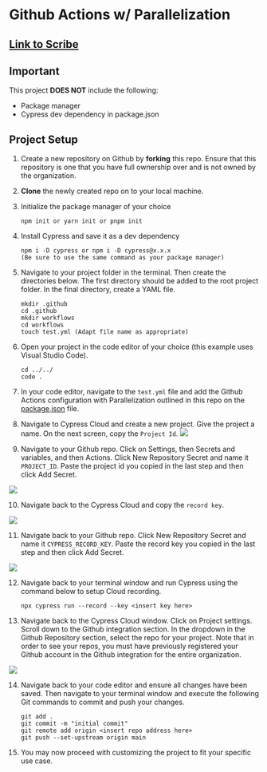 # Github Actions w/ Parallelization

## [Link to Scribe](https://scribehow.com/shared/Github_Actions_wParallelization__3_TDlxvbQ32MTvKLC2aUwA)

## Important
This project **DOES NOT** include the following: 
- Package manager 
- Cypress dev dependency in package.json
## Project Setup
1. Create a new repository on Github by **forking** this repo. Ensure that this repository is one that you have full ownership over and is not owned by the organization. 
2. **Clone** the newly created repo on to your local machine.
3. Initialize the package manager of your choice 
    ```
    npm init or yarn init or pnpm init
    ```
4. Install Cypress and save it as a dev dependency
    ```
    npm i -D cypress or npm i -D cypress@x.x.x 
    (Be sure to use the same command as your package manager)
    ```
5. Navigate to your project folder in the terminal. Then create the directories below. The first directory should be added to the root project folder. In the final directory, create a YAML file.
    ```
    mkdir .github
    cd .github
    mkdir workflows
    cd workflows
    touch test.yml (Adapt file name as appropriate)
    ```
6. Open your project in the code editor of your choice (this example uses Visual Studio Code). 
    ```
    cd ../../
    code .
    ```
7. In your code editor, navigate to the `test.yml` file and add the Github Actions configuration with Parallelization outlined in this repo on the [package.json](https://github.com/jbeck-007/Github-Actions/blob/main/package.json) file.
8. Navigate to Cypress Cloud and create a new project. Give the project a name. On the next screen, copy the `Project Id`. 
    ![](https://colony-recorder.s3.amazonaws.com/files/2023-05-17/461c58e1-4cba-44b6-aced-1086b338e8e9/File.webp)

    
9. Navigate to your Github repo. Click on Settings, then Secrets and variables, and then Actions. Click New Repository Secret and name it `PROJECT_ID`. Paste the project id you copied in the last step and then click Add Secret. 

![](https://colony-recorder.s3.amazonaws.com/files/2023-05-17/801c6b10-6fbd-4559-b0cf-01c9dd8af422/File.webp)


10. Navigate back to the Cypress Cloud and copy the `record key`. 

![](https://ajeuwbhvhr.cloudimg.io/colony-recorder.s3.amazonaws.com/files/2023-05-17/490f428f-3deb-454e-9857-d194b2cf9d69/File.jpeg?tl_px=927,484&br_px=2420,1324&sharp=0.8&width=560&wat_scale=50&wat=1&wat_opacity=0.7&wat_gravity=northwest&wat_url=https://colony-labs-public.s3.us-east-2.amazonaws.com/images/watermarks/watermark_default.png&wat_pad=262,139)

11. Navigate back to your Github repo. Click New Repository Secret and name it `CYPRESS_RECORD_KEY`. Paste the record key you copied in the last step and then click Add Secret. 

![](https://colony-recorder.s3.amazonaws.com/files/2023-05-17/c63ce3a3-f8ae-4f5d-b5cc-c773511b527c/File.webp)


12. Navigate back to your terminal window and run Cypress using the command below to setup Cloud recording. 
    ```
    npx cypress run --record --key <insert key here>
    ```
13. Navigate back to the Cypress Cloud window. Click on Project settings. Scroll down to the Github integration section. In the dropdown in the Github Repository section, select the repo for your project. Note that in order to see your repos, you must have previously registered your Github account in the Github integration for the entire organization. 

![](https://colony-recorder.s3.amazonaws.com/files/2023-05-17/7a1788c5-c736-4d5c-91c6-aa90437f5c56/File.webp)

14. Navigate back to your code editor and ensure all changes have been saved. Then navigate to your terminal window and execute the following Git commands to commit and push your changes.
    ```
    git add .
    git commit -m "initial commit"
    git remote add origin <insert repo address here>
    git push --set-upstream origin main
    ```
15. You may now proceed with customizing the project to fit your specific use case. 




